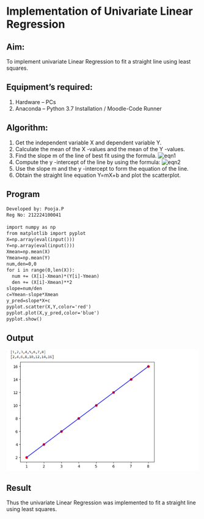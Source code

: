 # Implementation of Univariate Linear Regression
## Aim:
To implement univariate Linear Regression to fit a straight line using least squares.
## Equipment’s required:
1.	Hardware – PCs
2.	Anaconda – Python 3.7 Installation / Moodle-Code Runner
## Algorithm:
1.	Get the independent variable X and dependent variable Y.
2.	Calculate the mean of the X -values and the mean of the Y -values.
3.	Find the slope m of the line of best fit using the formula.
 ![eqn1](./eq1.jpg)
4.	Compute the y -intercept of the line by using the formula:
![eqn2](./eq2.jpg)  
5.	Use the slope m and the y -intercept to form the equation of the line.
6.	Obtain the straight line equation Y=mX+b and plot the scatterplot.
## Program
```
Developed by: Pooja.P
Reg No: 212224100041

import numpy as np
from matplotlib import pyplot
X=np.array(eval(input()))
Y=np.array(eval(input()))
Xmean=np.mean(X)
Ymean=np.mean(Y)
num,den=0,0
for i in range(0,len(X)):
  num += (X[i]-Xmean)*(Y[i]-Ymean)
  den += (X[i]-Xmean)**2
slope=num/den
c=Ymean-slope*Xmean
y_pred=slope*X+c
pyplot.scatter(X,Y,color='red')
pyplot.plot(X,y_pred,color='blue')
pyplot.show()

```
## Output
![alt text](<Screenshot 2025-05-24 145829.png>)

## Result
Thus the univariate Linear Regression was implemented to fit a straight line using least squares.

